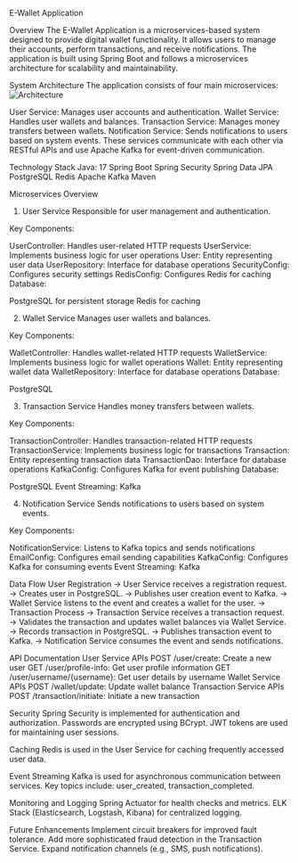 
E-Wallet Application


Overview
The E-Wallet Application is a microservices-based system designed to provide digital wallet functionality. It allows users to manage their accounts, perform transactions, and receive notifications. The application is built using Spring Boot and follows a microservices architecture for scalability and maintainability.

System Architecture
The application consists of four main microservices:
![Architecture](https://github.com/user-attachments/assets/61a121da-9f03-4e84-b1a1-5d5d99c8905a)


User Service: Manages user accounts and authentication.
Wallet Service: Handles user wallets and balances.
Transaction Service: Manages money transfers between wallets.
Notification Service: Sends notifications to users based on system events.
These services communicate with each other via RESTful APIs and use Apache Kafka for event-driven communication.

Technology Stack
Java: 17
Spring Boot
Spring Security
Spring Data JPA
PostgreSQL
Redis
Apache Kafka
Maven


Microservices Overview
1. User Service
Responsible for user management and authentication.

Key Components:

UserController: Handles user-related HTTP requests
UserService: Implements business logic for user operations
User: Entity representing user data
UserRepository: Interface for database operations
SecurityConfig: Configures security settings
RedisConfig: Configures Redis for caching
Database:

PostgreSQL for persistent storage
Redis for caching


2. Wallet Service
Manages user wallets and balances.

Key Components:

WalletController: Handles wallet-related HTTP requests
WalletService: Implements business logic for wallet operations
Wallet: Entity representing wallet data
WalletRepository: Interface for database operations
Database:

PostgreSQL


3. Transaction Service
Handles money transfers between wallets.

Key Components:

TransactionController: Handles transaction-related HTTP requests
TransactionService: Implements business logic for transactions
Transaction: Entity representing transaction data
TransactionDao: Interface for database operations
KafkaConfig: Configures Kafka for event publishing
Database:

PostgreSQL
Event Streaming:
Kafka



4. Notification Service
Sends notifications to users based on system events.

Key Components:

NotificationService: Listens to Kafka topics and sends notifications
EmailConfig: Configures email sending capabilities
KafkaConfig: Configures Kafka for consuming events
Event Streaming:
Kafka


Data Flow
User Registration ->
User Service receives a registration request. ->
Creates user in PostgreSQL. ->
Publishes user creation event to Kafka. ->
Wallet Service listens to the event and creates a wallet for the user. ->
Transaction Process ->
Transaction Service receives a transaction request. ->
Validates the transaction and updates wallet balances via Wallet Service. ->
Records transaction in PostgreSQL. ->
Publishes transaction event to Kafka. ->
Notification Service consumes the event and sends notifications.



API Documentation
User Service APIs
POST /user/create: Create a new user
GET /user/profile-info: Get user profile information
GET /user/username/{username}: Get user details by username
Wallet Service APIs
POST /wallet/update: Update wallet balance
Transaction Service APIs
POST /transaction/initiate: Initiate a new transaction



Security
Spring Security is implemented for authentication and authorization.
Passwords are encrypted using BCrypt.
JWT tokens are used for maintaining user sessions.


Caching
Redis is used in the User Service for caching frequently accessed user data.


Event Streaming
Kafka is used for asynchronous communication between services.
Key topics include: user_created, transaction_completed.


Monitoring and Logging
Spring Actuator for health checks and metrics.
ELK Stack (Elasticsearch, Logstash, Kibana) for centralized logging.


Future Enhancements
Implement circuit breakers for improved fault tolerance.
Add more sophisticated fraud detection in the Transaction Service.
Expand notification channels (e.g., SMS, push notifications).
